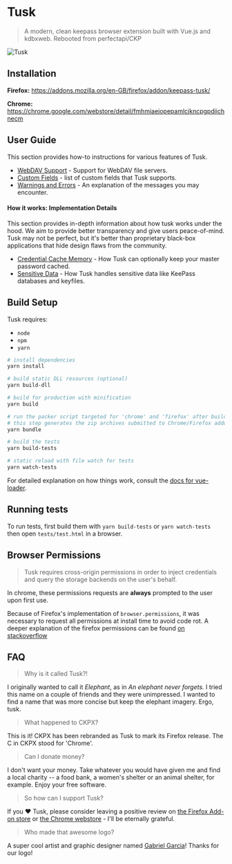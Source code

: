 # Tusk
> A modern, clean keepass browser extension built with Vue.js and kdbxweb.  Rebooted from perfectapi/CKP

![Tusk](https://user-images.githubusercontent.com/25948390/45255427-a466f300-b386-11e8-9321-931934faafb4.png "Tusk Logo")

## Installation

**Firefox:** https://addons.mozilla.org/en-GB/firefox/addon/keepass-tusk/

**Chrome:** https://chrome.google.com/webstore/detail/fmhmiaejopepamlcjkncpgpdjichnecm

## User Guide

This section provides how-to instructions for various features of Tusk.

* [WebDAV Support](https://github.com/subdavis/Tusk/wiki/WebDAV-Support) - Support for WebDAV file servers.
* [Custom Fields](https://github.com/subdavis/Tusk/wiki/Custom-Fields) - list of custom fields that Tusk supports.
* [Warnings and Errors](https://github.com/subdavis/Tusk/wiki/Warnings-and-Errors) - An explanation of the messages you may encounter.

#### How it works: Implementation Details

This section provides in-depth information about how tusk works under the hood.  We aim to provide better transparency and give users peace-of-mind.  Tusk may not be perfect, but it's better than proprietary black-box applications that hide design flaws from the community.

* [Credential Cache Memory](https://github.com/subdavis/Tusk/wiki/Credential-Cache-Memory) - How Tusk can optionally keep your master password cached.
* [Sensitive Data](https://github.com/subdavis/Tusk/wiki/Sensitive-Data) - How Tusk handles sensitive data like KeePass databases and keyfiles.

## Build Setup

Tusk requires:
* `node`
* `npm`
* `yarn`

```bash
# install dependencies
yarn install

# build static DLL resources (optional)
yarn build-dll

# build for production with minification
yarn build

# run the packer script targeted for 'chrome' and 'firefox' after build.
# this step generates the zip archives submitted to Chrome/Firefox addon marketplaces.
yarn bundle

# build the tests
yarn build-tests

# static reload with file watch for tests
yarn watch-tests
```

For detailed explanation on how things work, consult the [docs for vue-loader](http://vuejs.github.io/vue-loader).

## Running tests

To run tests, first build them with `yarn build-tests` or `yarn watch-tests` then open `tests/test.html` in a browser.

## Browser Permissions

> Tusk requires cross-origin permissions in order to inject credentials and query the storage backends on the user's behalf.

In chrome, these permissions requests are __always__ prompted to the user upon first use.

Because of Firefox's implementation of `browser.permissions`, it was necessary to request all permissions at install time to avoid code rot.  A deeper explanation of the firefox permissions can be found [on stackoverflow](https://stackoverflow.com/questions/47723297/firefox-extension-api-permissions-request-may-only-be-called-from-a-user-input)

## FAQ

> Why is it called Tusk?!

I originally wanted to call it *Elephant*, as in *An elephant never forgets.*  I tried this name on a couple of friends and they were unimpressed. I wanted to find a name that was more concise but keep the elephant imagery.  Ergo, tusk.

> What happened to CKPX?

This is it! CKPX has been rebranded as Tusk to mark its Firefox release.  The C in CKPX stood for 'Chrome'.

> Can I donate money?

I don't want your money.  Take whatever you would have given me and find a local charity -- a food bank, a women's shelter or an animal shelter, for example.  Enjoy your free software.

> So how can I support Tusk?

If you ❤️ Tusk, please consider leaving a positive review on [the Firefox Add-on store](https://addons.mozilla.org/en-GB/firefox/addon/keepass-tusk/) or [the Chrome webstore](https://chrome.google.com/webstore/detail/fmhmiaejopepamlcjkncpgpdjichnecm) - I'll be eternally grateful.

> Who made that awesome logo?

A super cool artist and graphic designer named [Gabriel Garcia](https://github.com/ggabogarcia)!  Thanks for our logo!
